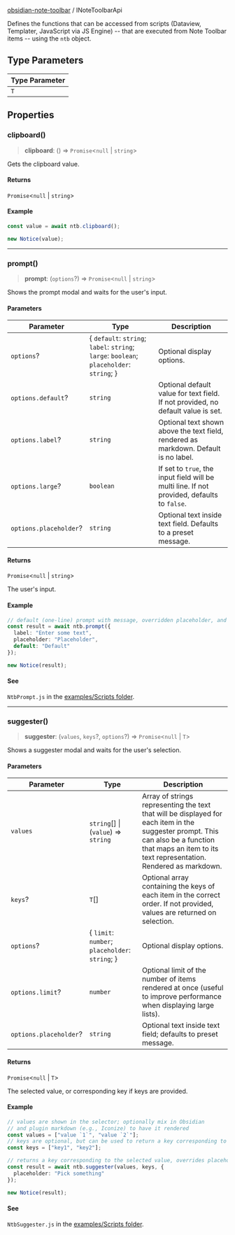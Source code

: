 [obsidian-note-toolbar](index.md) / INoteToolbarApi

Defines the functions that can be accessed from scripts (Dataview, Templater, JavaScript via JS Engine) -- that are executed from Note Toolbar items -- using the `ntb` object.

## Type Parameters

| Type Parameter |
| ------ |
| `T` |

## Properties

### clipboard()

> **clipboard**: () => `Promise`\<`null` \| `string`\>

Gets the clipboard value.

#### Returns

`Promise`\<`null` \| `string`\>

#### Example

```ts
const value = await ntb.clipboard();

new Notice(value);
```

***

### prompt()

> **prompt**: (`options`?) => `Promise`\<`null` \| `string`\>

Shows the prompt modal and waits for the user's input.

#### Parameters

| Parameter | Type | Description |
| ------ | ------ | ------ |
| `options`? | \{ `default`: `string`; `label`: `string`; `large`: `boolean`; `placeholder`: `string`; \} | Optional display options. |
| `options.default`? | `string` | Optional default value for text field. If not provided, no default value is set. |
| `options.label`? | `string` | Optional text shown above the text field, rendered as markdown. Default is no label. |
| `options.large`? | `boolean` | If set to `true`, the input field will be multi line. If not provided, defaults to `false`. |
| `options.placeholder`? | `string` | Optional text inside text field. Defaults to a preset message. |

#### Returns

`Promise`\<`null` \| `string`\>

The user's input.

#### Example

```ts
// default (one-line) prompt with message, overridden placeholder, and default value 
const result = await ntb.prompt({
  label: "Enter some text",
  placeholder: "Placeholder",
  default: "Default"
});

new Notice(result);
```

#### See

`NtbPrompt.js` in the [examples/Scripts folder](https://github.com/chrisgurney/obsidian-note-toolbar/tree/master/examples/Scripts).

***

### suggester()

> **suggester**: (`values`, `keys`?, `options`?) => `Promise`\<`null` \| `T`\>

Shows a suggester modal and waits for the user's selection.

#### Parameters

| Parameter | Type | Description |
| ------ | ------ | ------ |
| `values` | `string`[] \| (`value`) => `string` | Array of strings representing the text that will be displayed for each item in the suggester prompt. This can also be a function that maps an item to its text representation. Rendered as markdown. |
| `keys`? | `T`[] | Optional array containing the keys of each item in the correct order. If not provided, values are returned on selection. |
| `options`? | \{ `limit`: `number`; `placeholder`: `string`; \} | Optional display options. |
| `options.limit`? | `number` | Optional limit of the number of items rendered at once (useful to improve performance when displaying large lists). |
| `options.placeholder`? | `string` | Optional text inside text field; defaults to preset message. |

#### Returns

`Promise`\<`null` \| `T`\>

The selected value, or corresponding key if keys are provided.

#### Example

```ts
// values are shown in the selector; optionally mix in Obsidian 
// and plugin markdown (e.g., Iconize) to have it rendered
const values = ["value `1`", "value `2`"];
// keys are optional, but can be used to return a key corresponding to the selected value
const keys = ["key1", "key2"];

// returns a key corresponding to the selected value, overrides placeholder text
const result = await ntb.suggester(values, keys, {
  placeholder: "Pick something"
});

new Notice(result);
```

#### See

`NtbSuggester.js` in the [examples/Scripts folder](https://github.com/chrisgurney/obsidian-note-toolbar/tree/master/examples/Scripts).

